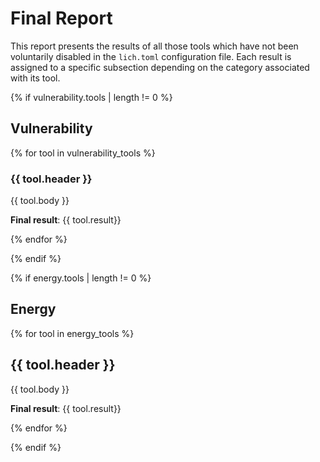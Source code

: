 # Final Report

This report presents the results of all those tools which have not been
voluntarily disabled in the `lich.toml` configuration file. Each result is
assigned to a specific subsection depending on the category associated with its
tool.

{% if vulnerability.tools | length != 0 %}

## Vulnerability

{% for tool in vulnerability_tools %}

### {{ tool.header }}

{{ tool.body }}

**Final result**: {{ tool.result}}

{% endfor %}

{% endif %}

{% if energy.tools | length != 0 %}

## Energy

{% for tool in energy_tools %}

## {{ tool.header }}

{{ tool.body }}

**Final result**: {{ tool.result}}

{% endfor %}

{% endif %}
